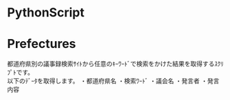 # PythonScript
<h1>Prefectures</h1>
都道府県別の議事録検索ｻｲﾄから任意のｷｰﾜｰﾄﾞで検索をかけた結果を取得するｽｸﾘﾌﾟﾄです。<br>
以下のﾃﾞｰﾀを取得します。
・都道府県名
・検索ﾜｰﾄﾞ
・議会名
・発言者
・発言内容
